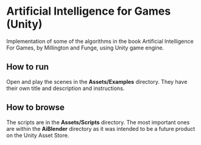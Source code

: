 # Artificial Intelligence for Games (Unity)

Implementation of some of the algorithms in the book Artificial Intelligence For Games, by Millington and Funge, using Unity game engine.

## How to run

Open and play the scenes in the **Assets/Examples** directory. They have their own title and description and instructions.

## How to browse

The scripts are in the **Assets/Scripts** directory. The most important ones are within the **AiBlender** directory as it was intended to be a future product on the Unity Asset Store.
